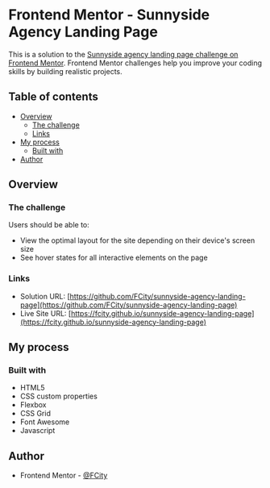 # Frontend Mentor - Sunnyside Agency Landing Page

This is a solution to the [Sunnyside agency landing page challenge on Frontend Mentor](https://www.frontendmentor.io/challenges/sunnyside-agency-landing-page-7yVs3B6ef). Frontend Mentor challenges help you improve your coding skills by building realistic projects.

## Table of contents

- [Overview](#overview)
  - [The challenge](#the-challenge)
  - [Links](#links)
- [My process](#my-process)
  - [Built with](#built-with)
- [Author](#author)

## Overview

### The challenge

Users should be able to:

- View the optimal layout for the site depending on their device's screen size
- See hover states for all interactive elements on the page

### Links

- Solution URL: [https://github.com/FCity/sunnyside-agency-landing-page](https://github.com/FCity/sunnyside-agency-landing-page)
- Live Site URL: [https://fcity.github.io/sunnyside-agency-landing-page](https://fcity.github.io/sunnyside-agency-landing-page)

## My process

### Built with

- HTML5
- CSS custom properties
- Flexbox
- CSS Grid
- Font Awesome
- Javascript

## Author

- Frontend Mentor - [@FCity](https://www.frontendmentor.io/profile/FCity)
